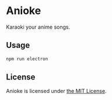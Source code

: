 # Anioke

Karaoki your anime songs.

## Usage

```sh
npm run electron
```

## License

Anioke is licensed under [the MIT License](/LICENSE).
